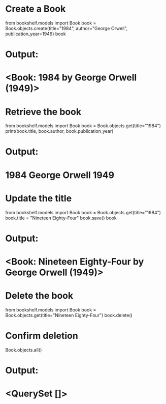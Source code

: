 # Create a Book
from bookshelf.models import Book
book = Book.objects.create(title="1984", author="George Orwell", publication_year=1949)
book

# Output:
# <Book: 1984 by George Orwell (1949)>

# Retrieve the book
from bookshelf.models import Book
book = Book.objects.get(title="1984")
print(book.title, book.author, book.publication_year)

# Output:
# 1984 George Orwell 1949

# Update the title
from bookshelf.models import Book
book = Book.objects.get(title="1984")
book.title = "Nineteen Eighty-Four"
book.save()
book

# Output:
# <Book: Nineteen Eighty-Four by George Orwell (1949)>

# Delete the book
from bookshelf.models import Book
book = Book.objects.get(title="Nineteen Eighty-Four")
book.delete()

# Confirm deletion
Book.objects.all()

# Output:
# <QuerySet []>

